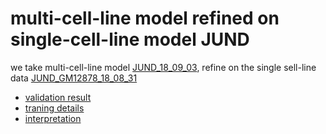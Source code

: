 # multi-cell-line model refined on single-cell-line model JUND 

we take multi-cell-line model [JUND_18_09_03](../JUND_18_09_03), refine on the single sell-line data [JUND_GM12878_18_08_31](../JUND_GM12878_18_08_31)

- [validation result](JUND_GM12878_18_09_04.tsv)
- [traning details](logs/analyze.txt)
- [interpretation](modisco.run1/tfmodisco-visualization-JUND-GM12878.ipynb)
